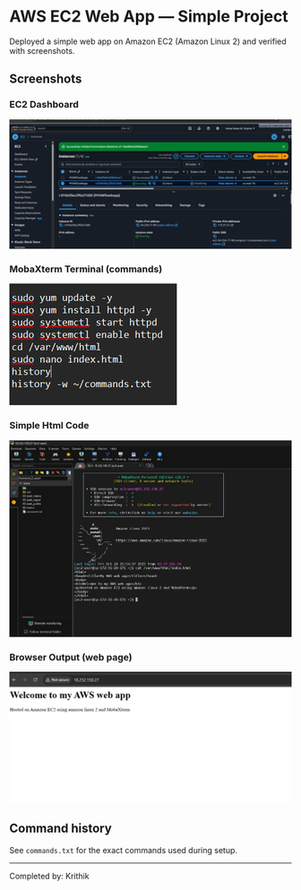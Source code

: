 # AWS EC2 Web App — Simple Project 

Deployed a simple web app on Amazon EC2 (Amazon Linux 2) and verified with screenshots.

## Screenshots

### EC2 Dashboard
![EC2 Dashboard](ec2-dashboard.jpg)

### MobaXterm Terminal (commands)
![Terminal Commands](moba-terminal.png)

### Simple Html Code
![Html code](html-code.jpg)

### Browser Output (web page)
![Browser Output](browser-output.jpg)

## Command history
See `commands.txt` for the exact commands used during setup.

---
Completed by: Krithik

